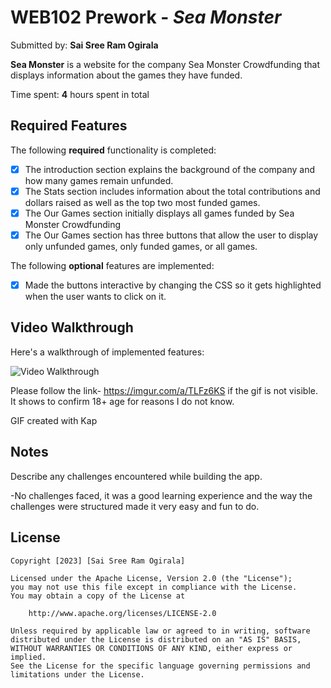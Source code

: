 # WEB102 Prework - *Sea Monster*

Submitted by: **Sai Sree Ram Ogirala**

**Sea Monster** is a website for the company Sea Monster Crowdfunding that displays information about the games they have funded.

Time spent: **4** hours spent in total

## Required Features

The following **required** functionality is completed:

* [x] The introduction section explains the background of the company and how many games remain unfunded.
* [x] The Stats section includes information about the total contributions and dollars raised as well as the top two most funded games.
* [x] The Our Games section initially displays all games funded by Sea Monster Crowdfunding
* [x] The Our Games section has three buttons that allow the user to display only unfunded games, only funded games, or all games.

The following **optional** features are implemented:



* [x] Made the buttons interactive by changing the CSS so it gets highlighted when the user wants to click on it.

## Video Walkthrough

Here's a walkthrough of implemented features:

<img src='https://imgur.com/ZSARSE7' title='Video Walkthrough' width='' alt='Video Walkthrough' /> 

Please follow the link- https://imgur.com/a/TLFz6KS if the gif is not visible. It shows to confirm 18+ age for reasons I do not know.

<!-- Replace this with whatever GIF tool you used! -->
GIF created with Kap
<!-- Recommended tools:
[Kap](https://getkap.co/) for macOS
[ScreenToGif](https://www.screentogif.com/) for Windows
[peek](https://github.com/phw/peek) for Linux. -->

## Notes

Describe any challenges encountered while building the app.

-No challenges faced, it was a good learning experience and the way the challenges were structured made it very easy and fun to do.

## License

    Copyright [2023] [Sai Sree Ram Ogirala]

    Licensed under the Apache License, Version 2.0 (the "License");
    you may not use this file except in compliance with the License.
    You may obtain a copy of the License at

        http://www.apache.org/licenses/LICENSE-2.0

    Unless required by applicable law or agreed to in writing, software
    distributed under the License is distributed on an "AS IS" BASIS,
    WITHOUT WARRANTIES OR CONDITIONS OF ANY KIND, either express or implied.
    See the License for the specific language governing permissions and
    limitations under the License.
